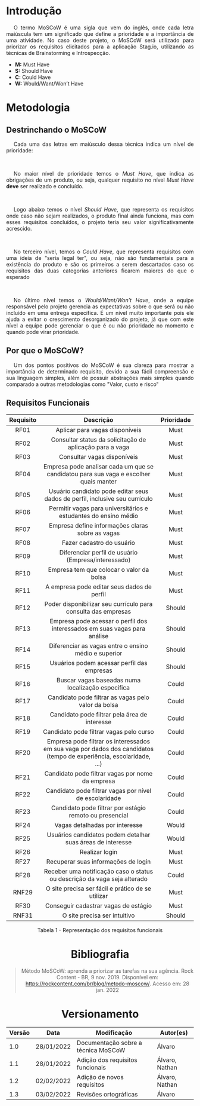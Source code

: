 # Introdução

<p style="text-indent: 20px; text-align: justify">
O termo MoSCoW é uma sigla que vem do inglês, onde cada letra maiúscula tem um significado que define
a prioridade e a importância de uma atividade. No caso deste projeto, o MoSCoW será utilizado para priorizar
os requisitos elicitados para a aplicação Stag.io, utilizando as técnicas de Brainstorming e Introspecção.
</p>

- **M:** Must Have
- **S:** Should Have
- **C:** Could Have
- **W:** Would/Want/Won’t Have

# Metodologia

## Destrinchando o MoSCoW
<p style="text-indent: 20px; text-align: justify">
Cada uma das letras em maiúsculo dessa técnica indica um nível de prioridade:
</p>
<br />
<p style="text-indent: 20px; text-align: justify">
No maior nível de prioridade temos o <i>Must Have</i>, que indica as obrigações de um produto, ou seja, qualquer requisito
no nível <i>Must Have</i> <b>deve</b> ser realizado e concluído.
</p>
<br />
<p style="text-indent: 20px; text-align: justify">
Logo abaixo temos o nível <i>Should Have</i>, que representa os requisitos onde caso não sejam realizados, o produto final
ainda funciona, mas com esses requisitos concluídos, o projeto teria seu valor significativamente acrescido.
</p>
<br />
<p style="text-indent: 20px; text-align: justify">
No terceiro nível, temos o <i>Could Have</i>, que representa requisitos com uma ideia de "seria legal ter", ou seja, não
são fundamentais para a existência do produto e são os primeiros a serem descartados caso os requisitos das duas categorias
anteriores ficarem maiores do que o esperado
</p>
<br />
<p style="text-indent: 20px; text-align: justify">
No último nível temos o <i>Would/Want/Won’t Have</i>, onde a equipe responsável pelo projeto gerencia as expectativas sobre
o que será ou não incluído em uma entrega específica. É um nível muito importante pois ele ajuda a evitar o crescimento desorganizado
do projeto, já que com este nível a equipe pode gerenciar o que é ou não prioridade no momento e quando pode virar prioridade.
</p>

## Por que o MoSCoW?

<p style="text-indent: 20px; text-align: justify">
Um dos pontos positivos do MoSCoW é sua clareza para mostrar a importância de determinado requisito, devido a sua fácil compreensão
e sua linguagem simples, além de possuir abstrações mais simples quando comparado a outras metodologias como "Valor, custo e risco"
</p>

## Requisitos Funcionais

<center>

| Requisito | Descrição | Prioridade |
|:--:|:--:|:--:|
| RF01 | Aplicar para vagas disponíveis | Must |
| RF02 | Consultar status da solicitação de aplicação para a vaga | Must |
| RF03 | Consultar vagas disponíveis | Must |
| RF04 | Empresa pode analisar cada um que se candidatou para sua vaga e escolher quais manter | Must |
| RF05 | Usuário candidato pode editar seus dados de perfil, inclusive seu currículo | Must |
| RF06 | Permitir vagas para universitários e estudantes do ensino médio | Must |
| RF07 | Empresa define informações claras sobre as vagas | Must |
| RF08 | Fazer cadastro do usuário | Must |
| RF09 | Diferenciar perfil de usuário (Empresa/interessado) | Must |
| RF10 | Empresa tem que colocar o valor da bolsa | Must |
| RF11 | A empresa pode editar seus dados de perfil | Must |
| RF12 | Poder disponibilizar seu currículo para consulta das empresas | Should |
| RF13 | Empresa pode acessar o perfil dos interessados em suas vagas para análise | Should |
| RF14 | Diferenciar as vagas entre o ensino médio e superior | Should |
| RF15 | Usuários podem acessar perfil das empresas | Should |
| RF16 | Buscar vagas baseadas numa localização específica | Could |
| RF17 | Candidato pode filtrar as vagas pelo valor da bolsa | Could |
| RF18 | Candidato pode filtrar pela área de interesse | Could |
| RF19 | Candidato pode filtrar vagas pelo curso | Could |
| RF20 | Empresa pode filtrar os interessados em sua vaga por dados dos candidatos (tempo de experiência, escolaridade, ...) | Could |
| RF21 | Candidato pode filtrar vagas por nome da empresa | Could |
| RF22 | Candidato pode filtrar vagas por nível de escolaridade | Could |
| RF23 | Candidato pode filtrar por estágio remoto ou presencial | Could |
| RF24 | Vagas detalhadas por interesse | Would |
| RF25 | Usuários candidatos podem detalhar suas áreas de interesse | Would |
| RF26 | Realizar login | Must |
| RF27 | Recuperar suas informações de login | Must |
| RF28 | Receber uma notificação caso o status ou descrição da vaga seja alterado | Could |
| RNF29 | O site precisa ser fácil e prático de se utilizar | Must |
| RF30 | Conseguir cadastrar vagas de estágio | Must |
| RNF31 | O site precisa ser intuitivo | Should |

<figcaption>Tabela 1 - Representação dos requisitos funcionais</figcaption>

# Bibliografia
> Método MoSCoW: aprenda a priorizar as tarefas na sua agência. Rock Content - BR, 9 nov. 2019. Disponível em: <https://rockcontent.com/br/blog/metodo-moscow/>. Acesso em: 28 jan. 2022
# Versionamento

Versão | Data | Modificação | Autor(es) |
|--|--|--|--|
| 1.0 | 28/01/2022 | Documentação sobre a técnica MoSCoW | Álvaro |
| 1.1 | 28/01/2022 | Adição dos requisitos funcionais | Álvaro, Nathan |
| 1.2 | 02/02/2022 | Adição de novos requisitos | Álvaro, Nathan |
| 1.3 | 03/02/2022 | Revisões ortográficas | Álvaro |